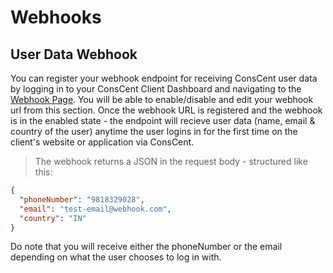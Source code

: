 # Webhooks

## User Data Webhook

You can register your webhook endpoint for receiving ConsCent user data by logging in to your ConsCent Client Dashboard and navigating to the [Webhook Page](https://client.conscent.in/dashboard/webhook). You will be able to enable/disable and edit your webhook url from this section. Once the webhook URL is registered and the webhook is in the enabled state - the endpoint will recieve user data (name, email & country of the user) anytime the user logins in for the first time on the client's website or application via ConsCent.

> The webhook returns a JSON in the request body - structured like this:

```json
{
  "phoneNumber": "9818329028",
  "email": "test-email@webhook.com",
  "country": "IN"
}
```

Do note that you will receive either the phoneNumber or the email depending on what the user chooses to log in with.
